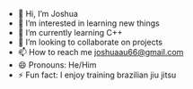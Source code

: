 - 👋 Hi, I’m Joshua
- 👀 I’m interested in learning new things
- 🌱 I’m currently learning C++
- 💞️ I’m looking to collaborate on projects
- 📫 How to reach me joshuaau66@gmail.com
- 😄 Pronouns: He/Him
- ⚡ Fun fact: I enjoy training brazilian jiu jitsu

<!---
aujoshua14/aujoshua14 is a ✨ special ✨ repository because its `README.md` (this file) appears on your GitHub profile.
You can click the Preview link to take a look at your changes.
--->
